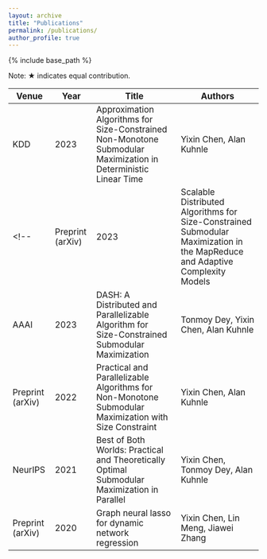 ```yaml
---
layout: archive
title: "Publications"
permalink: /publications/
author_profile: true
---
```

<style scoped>
table {
  font-size: 17px;
}
</style>

{% include base_path %}

<p>Note: &#9733; indicates equal contribution.

|Venue |Year | Title |Authors|
|----|----|----|----|
|KDD| 2023|Approximation Algorithms for Size-Constrained Non-Monotone Submodular Maximization in Deterministic Linear Time| Yixin Chen, Alan Kuhnle|
<!-- |Preprint (arXiv)|2023|Scalable Distributed Algorithms for Size-Constrained Submodular Maximization in the MapReduce and Adaptive Complexity Models|Tonmoy Dey&#9733;, Yixin Chen&#9733;, Alan Kuhnle|
|AAAI|2023|DASH: A Distributed and Parallelizable Algorithm for Size-Constrained Submodular Maximization|Tonmoy Dey, Yixin Chen, Alan Kuhnle|
|Preprint (arXiv)|2022|Practical and Parallelizable Algorithms for Non-Monotone Submodular Maximization with Size Constraint|Yixin Chen, Alan Kuhnle|
|NeurIPS|2021|Best of Both Worlds: Practical and Theoretically Optimal Submodular Maximization in Parallel|Yixin Chen, Tonmoy Dey, Alan Kuhnle|
|Preprint (arXiv)|2020|Graph neural lasso for dynamic network regression|Yixin Chen, Lin Meng, Jiawei Zhang| -->

<!-- |Venue |Year | Title |Authors|
|----|----|----|----|
|KDD| 2023| [Approximation Algorithms for Size-Constrained Non-Monotone Submodular Maximization in Deterministic Linear Time](https://dl.acm.org/doi/abs/10.1145/3580305.3599259)\[[full version](https://arxiv.org/abs/2104.06873)\]| Yixin Chen, Alan Kuhnle|
|Preprint (arXiv)|2023|[Scalable Distributed Algorithms for Size-Constrained Submodular Maximization in the MapReduce and Adaptive Complexity Models](https://arxiv.org/abs/2206.09563)|Tonmoy Dey&#9733;, Yixin Chen&#9733;, Alan Kuhnle|
|AAAI|2023|[DASH: A Distributed and Parallelizable Algorithm for Size-Constrained Submodular Maximization](https://ojs.aaai.org/index.php/AAAI/article/view/25508)\[[full version](https://arxiv.org/abs/2206.09563)\]|Tonmoy Dey, Yixin Chen, Alan Kuhnle|
|Preprint (arXiv)|2022|[Practical and Parallelizable Algorithms for Non-Monotone Submodular Maximization with Size Constraint](https://arxiv.org/abs/2009.01947)|Yixin Chen, Alan Kuhnle|
|NeurIPS|2021|[Best of Both Worlds: Practical and Theoretically Optimal Submodular Maximization in Parallel](https://proceedings.neurips.cc/paper/2021/hash/d63fbf8c3173730f82b150c5ef38b8ff-Abstract.html)\[[full version](https://arxiv.org/abs/2111.07917)\]|Yixin Chen, Tonmoy Dey, Alan Kuhnle|
|Preprint (arXiv)|2020|[Graph neural lasso for dynamic network regression](https://arxiv.org/abs/1907.11114)|Yixin Chen, Lin Meng, Jiawei Zhang| -->

